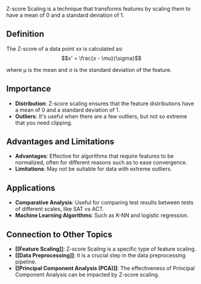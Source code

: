 Z-score Scaling is a technique that transforms features by scaling them to have a mean of 0 and a standard deviation of 1.

## Definition

The Z-score of a data point xx is calculated as:
$$x' = \frac{x - \mu}{\sigma}$$

where μ is the mean and σ is the standard deviation of the feature.

## Importance

- **Distribution**: Z-score scaling ensures that the feature distributions have a mean of 0 and a standard deviation of 1.
- **Outliers**: It's useful when there are a few outliers, but not so extreme that you need clipping.

## Advantages and Limitations

- **Advantages**: Effective for algorithms that require features to be normalized, often for different reasons such as to ease convergence.
- **Limitations**: May not be suitable for data with extreme outliers.

## Applications

- **Comparative Analysis**: Useful for comparing test results between tests of different scales, like SAT vs ACT.
- **Machine Learning Algorithms**: Such as K-NN and logistic regression.

## Connection to Other Topics

- **[[Feature Scaling]]**: Z-score Scaling is a specific type of feature scaling.
- **[[Data Preprocessing]]**: It is a crucial step in the data preprocessing pipeline.
- **[[Principal Component Analysis (PCA)]]**: The effectiveness of Principal Component Analysis can be impacted by Z-score scaling.